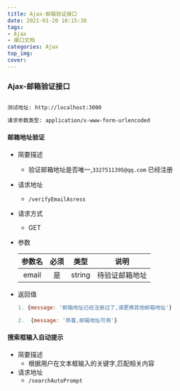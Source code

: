 ```yaml
---
title: Ajax-邮箱验证接口
date: 2021-01-20 10:15:38
tags:
- Ajax
- 接口文档
categories: Ajax
top_img:
cover:
---
```


###  Ajax-邮箱验证接口

```bash

测试地址: http://localhost:3000

请求参数类型: application/x-www-form-urlencoded

```

####  邮箱地址验证

+ 简要描述
  + 验证邮箱地址是否唯一,`3327511395@qq.com` 已经注册

+ 请求地址

  + `/verifyEmailAsress`

+ 请求方式

  + GET

+ 参数

  | 参数名 | 必须 |  类型  |      说明      |
  | :----: | :--: | :----: | :------------: |
  | email  |  是  | string | 待验证邮箱地址 |

+ 返回值

  ```javascript
  1. {message: '邮箱地址已经注册过了,请更换其他邮箱地址'}
  ```

  ```javascript
  2.  {message: '恭喜,邮箱地址可用'}
  ```

####  搜索框输入自动提示

+ 简要描述
  + 根据用户在文本框输入的关键字,匹配相关内容
+ 请求地址
  + `/searchAutoPrompt`
